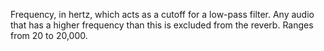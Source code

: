 Frequency, in hertz, which acts as a cutoff for a low-pass filter. Any
audio that has a higher frequency than this is excluded from the reverb.
Ranges from 20 to 20,000.